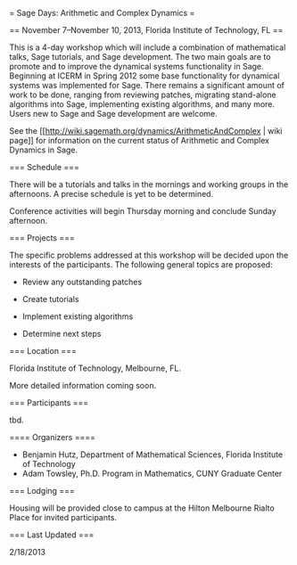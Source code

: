 = Sage Days: Arithmetic and Complex Dynamics =

== November 7–November 10, 2013, Florida Institute of Technology, FL ==

This is a 4-day workshop which will include a combination of mathematical talks, Sage tutorials, and Sage development. The two main goals are to promote and to improve the dynamical systems functionality in Sage. Beginning at ICERM in Spring 2012 some base functionality for dynamical systems was implemented for Sage. There remains a significant amount of work to be done, ranging from reviewing patches, migrating stand-alone algorithms into Sage, implementing existing algorithms, and many more.  Users new to Sage and Sage development are welcome.

See the [[http://wiki.sagemath.org/dynamics/ArithmeticAndComplex | wiki page]] for information on the current status of Arithmetic and Complex Dynamics in Sage.

=== Schedule ===

There will be a tutorials and talks in the mornings and working groups in the afternoons. A precise schedule is yet to be determined.

Conference activities will begin Thursday morning and conclude Sunday afternoon.

=== Projects ===

The specific problems addressed at this workshop will be decided upon the interests of the participants. The following general topics are proposed:

 * Review any outstanding patches

 * Create tutorials

 * Implement existing algorithms

 * Determine next steps


=== Location ===

Florida Institute of Technology, Melbourne, FL.

More detailed information coming soon.

=== Participants ===

tbd.

==== Organizers ====

 * Benjamin Hutz, Department of Mathematical Sciences, Florida Institute of Technology
 * Adam Towsley, Ph.D. Program in Mathematics, CUNY Graduate Center

=== Lodging ===

Housing will be provided close to campus at the Hilton Melbourne Rialto Place for invited participants.


=== Last Updated ===

2/18/2013
